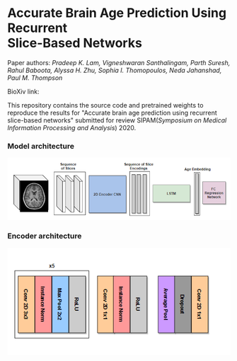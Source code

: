 Accurate Brain Age Prediction Using Recurrent </br> Slice-Based Networks
========================================================================

Paper authors: *Pradeep K. Lam, Vigneshwaran Santhalingam, Parth Suresh, Rahul Baboota, Alyssa H. Zhu, Sophia I. Thomopoulos, Neda Jahanshad, Paul M. Thompson*

BioXiv link:

This repository contains the source code and pretrained weights to reproduce the results for "Accurate brain age prediction using recurrent slice-based networks"
submitted for review SIPAM(*Symposium on Medical Information Processing and Analysis*) 2020.


### Model architecture
<img src="figs/Diagram_LSTM.PNG">

### Encoder architecture
<img src="figs/Diagram_CNN_Encoder.PNG">
